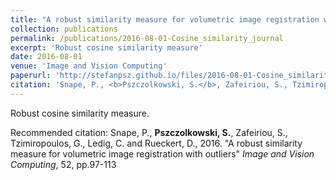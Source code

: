 ```yaml
---
title: "A robust similarity measure for volumetric image registration with outliers"
collection: publications
permalink: /publications/2016-08-01-Cosine_similarity_journal
excerpt: 'Robust cosine similarity measure'
date: 2016-08-01
venue: 'Image and Vision Computing'
paperurl: 'http://stefanpsz.github.io/files/2016-08-01-Cosine_similarity_journal.pdf'
citation: 'Snape, P., <b>Pszczolkowski, S.</b>, Zafeiriou, S., Tzimiropoulos, G., Ledig, C. and Rueckert, D., 2016. &quot;A robust similarity measure for volumetric image registration with outliers&quot; <i>Image and Vision Computing</i>, 52, pp.97-113'
---
```

Robust cosine similarity measure.

Recommended citation: Snape, P., <b>Pszczolkowski, S.</b>, Zafeiriou, S., Tzimiropoulos, G., Ledig, C. and Rueckert, D., 2016. "A robust similarity measure for volumetric image registration with outliers" <i>Image and Vision Computing</i>, 52, pp.97-113